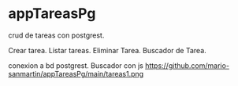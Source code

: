 # appTareasPg
crud de tareas con postgrest.

Crear tarea.
Listar tareas.
Eliminar Tarea.
Buscador de Tarea.

conexion a bd postgrest.
Buscador con js
https://github.com/mario-sanmartin/appTareasPg/main/tareas1.png
